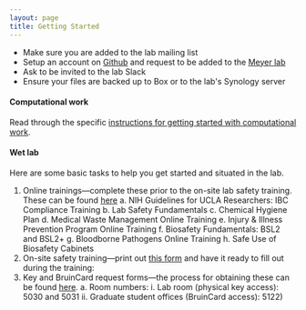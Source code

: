 ```yaml
---
layout: page
title: Getting Started
---
```


- Make sure you are added to the lab mailing list 
- Setup an account on [Github](https://github.com) and request to be added to the [Meyer lab](https://github.com/meyer-lab)
- Ask to be invited to the lab Slack
- Ensure your files are backed up to Box or to the lab's Synology server

#### Computational work

Read through the specific [instructions for getting started with computational work](/team/computational_start.html).

#### Wet lab

Here are some basic tasks to help you get started and situated in the lab.
1.	Online trainings—complete these prior to the on-site lab safety training. These can be found [here](https://worksafe.ucla.edu/UCLA/Programs/Standard/Control/elmLearner.wml)
    a.	NIH Guidelines for UCLA Researchers: IBC Compliance Training
    b.	Lab Safety Fundamentals
    c.	Chemical Hygiene Plan
    d.	Medical Waste Management Online Training
    e.	Injury & Illness Prevention Program Online Training
    f.	Biosafety Fundamentals: BSL2 and BSL2+
    g.	Bloodborne Pathogens Online Training
    h.	Safe Use of Biosafety Cabinets
2.	On-site safety training—print out [this form](https://ucla.app.box.com/s/xpuqfo20nen0smimu9sgljvyz6knt4dv) and have it ready to fill out during the training: 
3.	Key and BruinCard request forms—the process for obtaining these can be found [here](https://www.bioeng.ucla.edu/resources/).
    a.	Room numbers:
        i.	Lab room (physical key access): 5030 and 5031
        ii.	Graduate student offices (BruinCard access): 5122)
